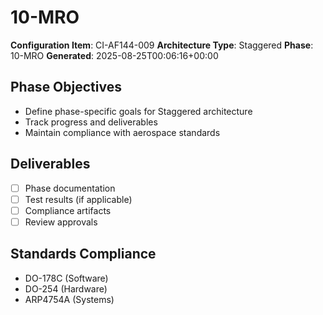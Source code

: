 # 10-MRO

**Configuration Item**: CI-AF144-009
**Architecture Type**: Staggered
**Phase**: 10-MRO
**Generated**: 2025-08-25T00:06:16+00:00

## Phase Objectives
- Define phase-specific goals for Staggered architecture
- Track progress and deliverables
- Maintain compliance with aerospace standards

## Deliverables
- [ ] Phase documentation
- [ ] Test results (if applicable)
- [ ] Compliance artifacts
- [ ] Review approvals

## Standards Compliance
- DO-178C (Software)
- DO-254 (Hardware)
- ARP4754A (Systems)

